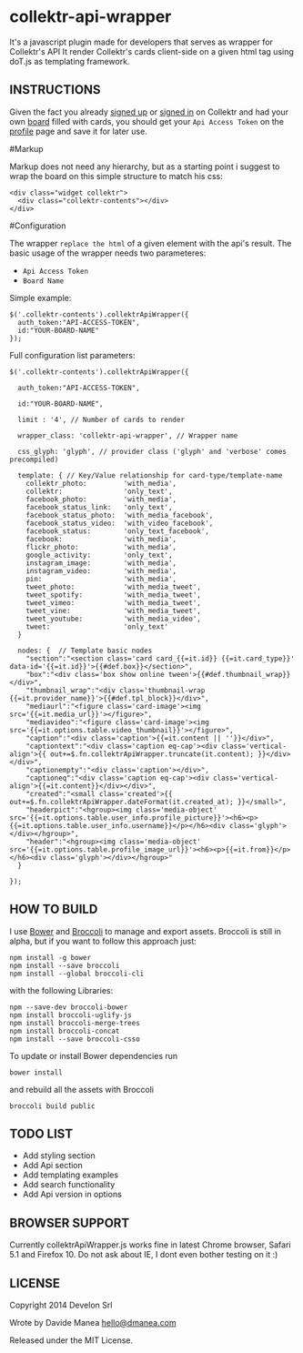 collektr-api-wrapper
====================

It's a javascript plugin made for developers that serves as wrapper for Collektr's API
It render Collektr's cards client-side on a given html tag using doT.js as templating framework.


INSTRUCTIONS
---------------

Given the fact you already [signed up](http://collektr.com/users/sign_up) or [signed in](http://collektr.com/users/sign_in) on Collektr and had your own [board](http://collektr.com/boards/new) filled with cards, you should get your `Api Access Token` on the [profile](http://collektr.com/users/edit) page and save it for later use.

#Markup

Markup does not need any hierarchy, but as a starting point i suggest to wrap the board on this simple structure to match his css:

    <div class="widget collektr">
      <div class="collektr-contents"></div>
    </div>

#Configuration

The wrapper `replace the html` of a given element with the api's result. The basic usage of the wrapper needs two parameteres:

* `Api Access Token`
* `Board Name`

Simple example:

    $('.collektr-contents').collektrApiWrapper({
      auth_token:"API-ACCESS-TOKEN",
      id:"YOUR-BOARD-NAME"
    });

Full configuration list parameters:

    $('.collektr-contents').collektrApiWrapper({

      auth_token:"API-ACCESS-TOKEN",

      id:"YOUR-BOARD-NAME",

      limit : '4', // Number of cards to render

      wrapper_class: 'collektr-api-wrapper', // Wrapper name

      css_glyph: 'glyph', // provider class ('glyph' and 'verbose' comes precompiled)

      template: { // Key/Value relationship for card-type/template-name
        collektr_photo:         'with_media',
        collektr:               'only_text',
        facebook_photo:         'with_media',
        facebook_status_link:   'only_text',
        facebook_status_photo:  'with_media_facebook',
        facebook_status_video:  'with_video_facebook',
        facebook_status:        'only_text_facebook',
        facebook:               'with_media',
        flickr_photo:           'with_media',
        google_activity:        'only_text',
        instagram_image:        'with_media',
        instagram_video:        'with_media',
        pin:                    'with_media',
        tweet_photo:            'with_media_tweet',
        tweet_spotify:          'with_media_tweet',
        tweet_vimeo:            'with_media_tweet',
        tweet_vine:             'with_media_tweet',
        tweet_youtube:          'with_media_video',
        tweet:                  'only_text'
      }

      nodes: {  // Template basic nodes
        "section":"<section class='card card_{{=it.id}} {{=it.card_type}}' data-id='{{=it.id}}'>{{#def.box}}</section>",
        "box":"<div class='box show online tween'>{{#def.thumbnail_wrap}}</div>",
        "thumbnail_wrap":"<div class='thumbnail-wrap {{=it.provider_name}}'>{{#def.tpl_block}}</div>",
        "mediaurl":"<figure class='card-image'><img src='{{=it.media_url}}'></figure>",
        "mediavideo":"<figure class='card-image'><img src='{{=it.options.table.video_thumbnail}}'></figure>",
        "caption":"<div class='caption'>{{=it.content || ''}}</div>",
        "captiontext":"<div class='caption eq-cap'><div class='vertical-align'>{{ out+=$.fn.collektrApiWrapper.truncate(it.content); }}</div></div>",
        "captionempty":"<div class='caption'></div>",
        "captioneq":"<div class='caption eq-cap'><div class='vertical-align'>{{=it.content}}</div></div>",
        "created":"<small class='created'>{{ out+=$.fn.collektrApiWrapper.dateFormat(it.created_at); }}</small>",
        "headerpict":"<hgroup><img class='media-object' src='{{=it.options.table.user_info.profile_picture}}'><h6><p>{{=it.options.table.user_info.username}}</p></h6><div class='glyph'></div></hgroup>",
        "header":"<hgroup><img class='media-object' src='{{=it.options.table.profile_image_url}}'><h6><p>{{=it.from}}</p></h6><div class='glyph'></div></hgroup>"
      }

    });


HOW TO BUILD
------------

I use [Bower](http://bower.io/) and [Broccoli](https://github.com/joliss/broccoli) to manage and export assets. Broccoli is still in alpha, but if you want to follow this approach just:

    npm install -g bower
    npm install --save broccoli
    npm install --global broccoli-cli

with the following Libraries:

    npm --save-dev broccoli-bower
    npm install broccoli-uglify-js
    npm install broccoli-merge-trees
    npm install broccoli-concat
    npm install --save broccoli-csso

To update or install Bower dependencies run

    bower install

and rebuild all the assets with Broccoli

    broccoli build public


TODO LIST
---------

* Add styling section
* Add Api section
* Add templating examples
* Add search functionality
* Add Api version in options


BROWSER SUPPORT
---------------

Currently collektrApiWrapper.js works fine in latest Chrome browser, Safari 5.1 and Firefox 10.
Do not ask about IE, I dont even bother testing on it :)


LICENSE
-------

Copyright 2014 Develon Srl

Wrote by Davide Manea <hello@dmanea.com>

Released under the MIT License.

